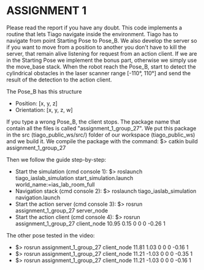 # ASSIGNMENT 1
Please read the report if you have any doubt.
This code implements a routine that lets Tiago navigate inside the environment. Tiago has to navigate from point Starting Pose to Pose_B.
We also develop the server so if you want to move from a position to another you don't have to kill the server, that remain alive listening for request from an action client.
If we are in the Starting Pose we implement the bonus part, otherwise we simply use the move_base stack.
When the robot reach the Pose_B, start to detect the cylindrical obstacles in the laser scanner range [-110°, 110°] and send the result of the detection to the action client.

The Pose_B has this structure
- Position: [x, y, z]
- Orientation: [x, y, z, w]

If you type a wrong Pose_B, the client stops.
The package name that contain all the files is called "assignment_1_group_27".
We put this package in the src (tiago_public_ws/src/) folder of our workspace (tiago_public_ws) and we build it.
We compile the package with the command: $> catkin build assignment_1_group_27

Then we follow the guide step-by-step:
- Start the simulation (cmd console 1): $> roslaunch tiago_iaslab_simulation start_simulation.launch world_name:=ias_lab_room_full
- Navigation stack (cmd console 2): 	$> roslaunch tiago_iaslab_simulation navigation.launch
- Start the action server (cmd console 3): 	$> rosrun assignment_1_group_27 server_node
- Start the action client (cmd console 4): 	$> rosrun assignment_1_group_27 client_node 10.95 0.15 0 0 0 -0.26 1

The other pose tested in the video:
- $> rosrun assignment_1_group_27 client_node 11.81 1.03 0 0 0 -0.16 1
- $> rosrun assignment_1_group_27 client_node 11.21 -1.03 0 0 0 -0.35 1
- $> rosrun assignment_1_group_27 client_node 11.21 -1.03 0 0 0 -0.16 1
